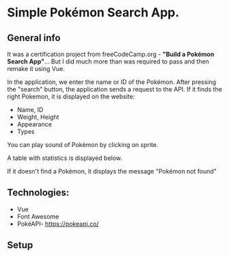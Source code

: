# Simple Pokémon Search App.

## General info

It was a certification project from freeCodeCamp.org - **"Build a Pokémon Search App"**...
But I did much more than was required to pass and then remake it using Vue.

In the application, we enter the name or ID of the Pokémon. After pressing the "search" button, the application sends a request to the API. If it finds the right Pokemon, it is displayed on the website:

- Name, ID
- Weight, Height
- Appearance
- Types

You can play sound of Pokémon by clicking on sprite.

A table with statistics is displayed below.

If it doesn't find a Pokémon, it displays the message "Pokémon not found"

## Technologies:

- Vue
- Font Awesome
- PokéAPI- https://pokeapi.co/

## Setup
